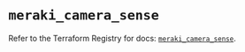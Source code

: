 # `meraki_camera_sense`

Refer to the Terraform Registry for docs: [`meraki_camera_sense`](https://registry.terraform.io/providers/ciscodevnet/meraki/1.7.1/docs/resources/camera_sense).
